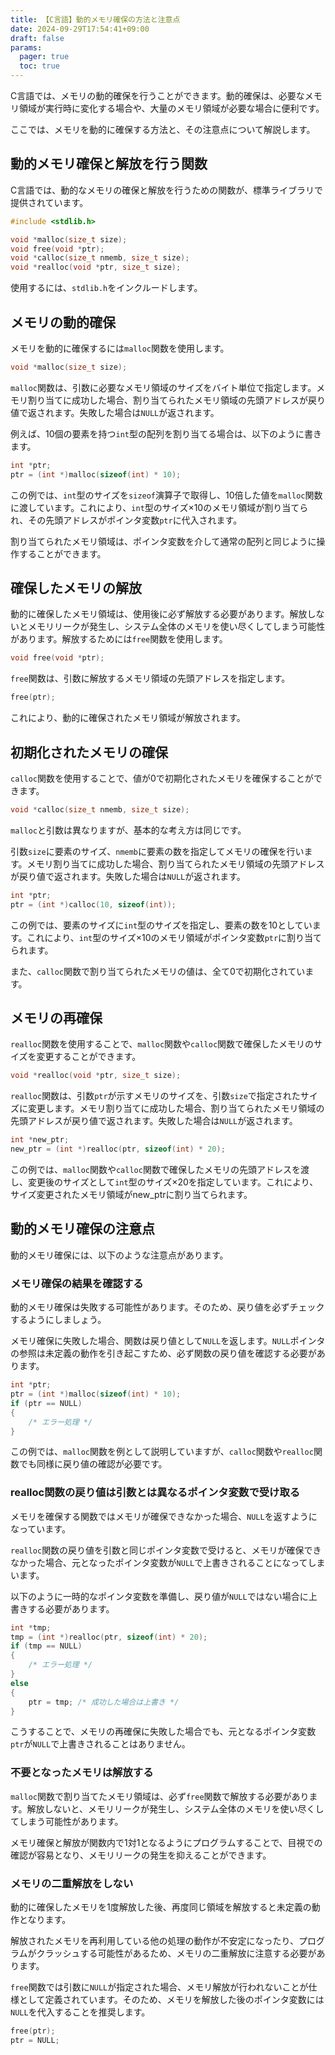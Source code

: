 ```yaml
---
title: 【C言語】動的メモリ確保の方法と注意点
date: 2024-09-29T17:54:41+09:00
draft: false
params:
  pager: true
  toc: true
---
```


C言語では、メモリの動的確保を行うことができます。動的確保は、必要なメモリ領域が実行時に変化する場合や、大量のメモリ領域が必要な場合に便利です。

ここでは、メモリを動的に確保する方法と、その注意点について解説します。

## 動的メモリ確保と解放を行う関数

C言語では、動的なメモリの確保と解放を行うための関数が、標準ライブラリで提供されています。

```c
#include <stdlib.h>

void *malloc(size_t size);
void free(void *ptr);
void *calloc(size_t nmemb, size_t size);
void *realloc(void *ptr, size_t size);
```

使用するには、`stdlib.h`をインクルードします。

## メモリの動的確保

メモリを動的に確保するには`malloc`関数を使用します。

```c
void *malloc(size_t size);
```

`malloc`関数は、引数に必要なメモリ領域のサイズをバイト単位で指定します。メモリ割り当てに成功した場合、割り当てられたメモリ領域の先頭アドレスが戻り値で返されます。失敗した場合は`NULL`が返されます。

例えば、10個の要素を持つ`int`型の配列を割り当てる場合は、以下のように書きます。

```c
int *ptr;
ptr = (int *)malloc(sizeof(int) * 10);
```

この例では、`int`型のサイズを`sizeof`演算子で取得し、10倍した値を`malloc`関数に渡しています。これにより、`int`型のサイズ×10のメモリ領域が割り当てられ、その先頭アドレスがポインタ変数`ptr`に代入されます。

割り当てられたメモリ領域は、ポインタ変数を介して通常の配列と同じように操作することができます。

## 確保したメモリの解放

動的に確保したメモリ領域は、使用後に必ず解放する必要があります。解放しないとメモリリークが発生し、システム全体のメモリを使い尽くしてしまう可能性があります。解放するためには`free`関数を使用します。

```c
void free(void *ptr);
```

`free`関数は、引数に解放するメモリ領域の先頭アドレスを指定します。

```c
free(ptr);
```

これにより、動的に確保されたメモリ領域が解放されます。

## 初期化されたメモリの確保

`calloc`関数を使用することで、値が0で初期化されたメモリを確保することができます。

```c
void *calloc(size_t nmemb, size_t size);
```

`malloc`と引数は異なりますが、基本的な考え方は同じです。

引数`size`に要素のサイズ、`nmemb`に要素の数を指定してメモリの確保を行います。メモリ割り当てに成功した場合、割り当てられたメモリ領域の先頭アドレスが戻り値で返されます。失敗した場合は`NULL`が返されます。

```c
int *ptr;
ptr = (int *)calloc(10, sizeof(int));
```

この例では、要素のサイズに`int`型のサイズを指定し、要素の数を10としています。これにより、`int`型のサイズ×10のメモリ領域がポインタ変数`ptr`に割り当てられます。

また、`calloc`関数で割り当てられたメモリの値は、全て0で初期化されています。

## メモリの再確保

`realloc`関数を使用することで、`malloc`関数や`calloc`関数で確保したメモリのサイズを変更することができます。

```c
void *realloc(void *ptr, size_t size);
```

`realloc`関数は、引数`ptr`が示すメモリのサイズを、引数`size`で指定されたサイズに変更します。メモリ割り当てに成功した場合、割り当てられたメモリ領域の先頭アドレスが戻り値で返されます。失敗した場合は`NULL`が返されます。

```c
int *new_ptr;
new_ptr = (int *)realloc(ptr, sizeof(int) * 20);
```

この例では、`malloc`関数や`calloc`関数で確保したメモリの先頭アドレスを渡し、変更後のサイズとして`int`型のサイズ×20を指定しています。これにより、サイズ変更されたメモリ領域がnew_ptrに割り当てられます。

## 動的メモリ確保の注意点

動的メモリ確保には、以下のような注意点があります。

### メモリ確保の結果を確認する

動的メモリ確保は失敗する可能性があります。そのため、戻り値を必ずチェックするようにしましょう。

メモリ確保に失敗した場合、関数は戻り値として`NULL`を返します。`NULL`ポインタの参照は未定義の動作を引き起こすため、必ず関数の戻り値を確認する必要があります。

```c
int *ptr;
ptr = (int *)malloc(sizeof(int) * 10);
if (ptr == NULL)
{
    /* エラー処理 */
}
```

この例では、`malloc`関数を例として説明していますが、`calloc`関数や`realloc`関数でも同様に戻り値の確認が必要です。

### realloc関数の戻り値は引数とは異なるポインタ変数で受け取る

メモリを確保する関数ではメモリが確保できなかった場合、`NULL`を返すようになっています。

`realloc`関数の戻り値を引数と同じポインタ変数で受けると、メモリが確保できなかった場合、元となったポインタ変数が`NULL`で上書きされることになってしまいます。

以下のように一時的なポインタ変数を準備し、戻り値が`NULL`ではない場合に上書きする必要があります。

```c
int *tmp;
tmp = (int *)realloc(ptr, sizeof(int) * 20);
if (tmp == NULL)
{
    /* エラー処理 */
}
else
{
    ptr = tmp; /* 成功した場合は上書き */
}
```

こうすることで、メモリの再確保に失敗した場合でも、元となるポインタ変数`ptr`が`NULL`で上書きされることはありません。

### 不要となったメモリは解放する

`malloc`関数で割り当てたメモリ領域は、必ず`free`関数で解放する必要があります。解放しないと、メモリリークが発生し、システム全体のメモリを使い尽くしてしまう可能性があります。

メモリ確保と解放が関数内で1対1となるようにプログラムすることで、目視での確認が容易となり、メモリリークの発生を抑えることができます。

### メモリの二重解放をしない

動的に確保したメモリを1度解放した後、再度同じ領域を解放すると未定義の動作となります。

解放されたメモリを再利用している他の処理の動作が不安定になったり、プログラムがクラッシュする可能性があるため、メモリの二重解放に注意する必要があります。

`free`関数では引数に`NULL`が指定された場合、メモリ解放が行われないことが仕様として定義されています。そのため、メモリを解放した後のポインタ変数には`NULL`を代入することを推奨します。

```c
free(ptr);
ptr = NULL;
```
